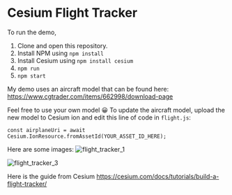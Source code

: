 # Cesium Flight Tracker

To run the demo,
1. Clone and open this repository.
2. Install NPM using `npm install`
3. Install Cesium using `npm install cesium`
4. `npm run`
5. `npm start`

My demo uses an aircraft model that can be found here:
https://www.cgtrader.com/items/662998/download-page

Feel free to use your own model :grinning: To update the aircraft model, upload the new model to Cesium ion and edit this line of code in `flight.js`:

`const airplaneUri = await Cesium.IonResource.fromAssetId(YOUR_ASSET_ID_HERE);`

Here are some images:
![flight_tracker_1](https://user-images.githubusercontent.com/39531367/121040358-b019bb00-c766-11eb-91cd-9f69171a7d28.gif)

![flight_tracker_3](https://user-images.githubusercontent.com/39531367/121040505-cde72000-c766-11eb-9e4c-58ab0d4d61ed.png)

Here is the guide from Cesium
https://cesium.com/docs/tutorials/build-a-flight-tracker/
